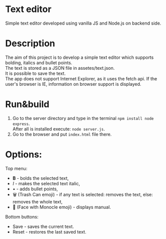 # Text editor
Simple text editor developed using vanilla JS and Node.js on backend side.

# Description
The aim of this project is to develop a simple text editor which supports bolding, italics and bullet points.  
The text is stored as a JSON file in assetes/text.json.  
It is possible to save the text.  
The app does not support Internet Explorer, as it uses the fetch api. If the user's browser is IE, information on browser support is displayed.

# Run&build
  1. Go to the server directory and type in the terminal ```npm install node express```.   
      After all is installed execute: ```node server.js```.
  2. Go to the browser and put ```index.html``` file there.

# Options:
Top menu:
  * <b>B</b>    -   bolds the selected text,
  * <i>I</i>    -   makes the selected text italic,
  * •           -   adds bullet points,
  * &#128465;&#65039; (Trash Can emoji)   -   if any text is selected: removes the text, else: removes the whole text,
  * &#129488; (Face with Monocle emoji)   -   displays manual.

Bottom buttons:
  * Save    -   saves the current text.
  * Reset   - restores the last saved text.
